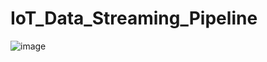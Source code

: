 # IoT_Data_Streaming_Pipeline

![image](https://github.com/user-attachments/assets/4c42255e-46da-4601-8911-b2e3f2eafd5e)
